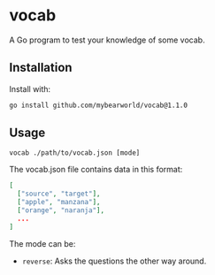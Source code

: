 # vocab

A Go program to test your knowledge of some vocab.

## Installation

Install with:

```bash
go install github.com/mybearworld/vocab@1.1.0
```

## Usage

```
vocab ./path/to/vocab.json [mode]
```

The vocab.json file contains data in this format:

```json
[
  ["source", "target"],
  ["apple", "manzana"],
  ["orange", "naranja"],
  ...
]
```

The mode can be:

- `reverse`: Asks the questions the other way around.
